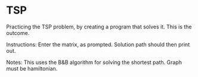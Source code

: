 # TSP
Practicing the TSP problem, by creating a program that solves it. This is the outcome.

Instructions:
Enter the matrix, as prompted. Solution path should then print out.

Notes:
This uses the B&B algorithm for solving the shortest path. Graph must be hamiltonian. 
